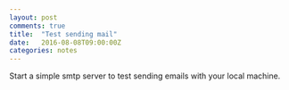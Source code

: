 ```yaml
---
layout: post
comments: true
title:  "Test sending mail"
date:   2016-08-08T09:00:00Z
categories: notes
---
```

Start a simple smtp server to test sending emails with your local machine.

<script src="https://gist.github.com/devisscher/6c4ce82e072f8799a614b6505867e7e9.js"></script>
